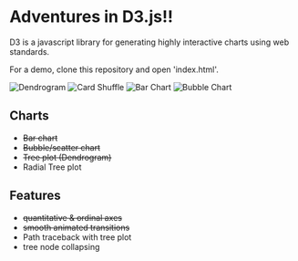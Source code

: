 Adventures in D3.js!!
==================

D3 is a javascript library for generating highly interactive charts using web standards. 

For a demo, clone this repository and open 'index.html'.

![Dendrogram](https://s3.amazonaws.com/kevinqiu_net/images/tree_plot.png)
![Card Shuffle](http://i.gyazo.com/2321dcbf03a69012caa4b5eea2979f38.gif)
![Bar Chart](https://s3.amazonaws.com/kevinqiu_net/images/Bar_chart.png)
![Bubble Chart](https://s3.amazonaws.com/kevinqiu_net/images/bubble_chart.png)

## Charts
* ~~Bar chart~~
* ~~Bubble/scatter chart~~
* ~~Tree plot (Dendrogram)~~
* Radial Tree plot

## Features
* ~~quantitative & ordinal axes~~
* ~~smooth animated transitions~~
* Path traceback with tree plot
* tree node collapsing

